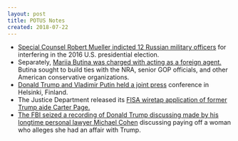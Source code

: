 ```yaml
---
layout: post
title: POTUS Notes
created: 2018-07-22
---
```



- [Special Counsel Robert Mueller indicted 12 Russian military officers](https://www.pbs.org/newshour/nation/read-muellers-full-indictment-against-12-russian-officers-for-election-interference) for interfering in the 2016 U.S. presidential election.
- Separately, [Mariia Butina was charged with acting as a foreign agent.](https://www.washingtonpost.com/local/public-safety/maria-butina-russian-gun-rights-advocate-charged-in-us-with-acting-as-russian-federation-agent/2018/07/16/d1d4832a-8929-11e8-85ae-511bc1146b0b_story.html) Butina sought to build ties with the NRA, senior GOP officials, and other American conservative organizations.
- [Donald Trump and Vladimir Putin held a joint press](https://www.npr.org/2018/07/16/629462401/transcript-president-trump-and-russian-president-putins-joint-press-conference) conference in Helsinki, Finland.
- The Justice Department released its [FISA wiretap application of former Trump aide Carter Page.](https://assets.documentcloud.org/documents/4614708/Carter-Page-FISA-Application.pdf)
- [The FBI seized a recording of Donald Trump discussing made by his longtime personal lawyer Michael Cohen](https://www.nytimes.com/2018/07/20/us/politics/michael-cohen-trump-tape.html) discussing paying off a woman who alleges she had an affair with Trump.
